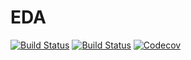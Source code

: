# EDA

[![Build Status](https://travis-ci.com/daimeng0023/EDA.jl.svg?branch=master)](https://travis-ci.com/daimeng0023/EDA.jl)
[![Build Status](https://ci.appveyor.com/api/projects/status/github/daimeng0023/EDA.jl?svg=true)](https://ci.appveyor.com/project/daimeng0023/EDA-jl)
[![Codecov](https://codecov.io/gh/daimeng0023/EDA.jl/branch/master/graph/badge.svg)](https://codecov.io/gh/daimeng0023/EDA.jl)
